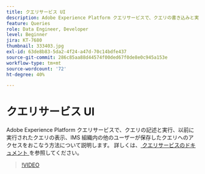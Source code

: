 ```yaml
---
title: クエリサービス UI
description: Adobe Experience Platform クエリサービスで、クエリの書き込みと実行、以前に実行されたクエリの表示、IMS 組織内の他のユーザーが保存したクエリへのアクセスをおこなう方法について説明します。
feature: Queries
role: Data Engineer, Developer
level: Beginner
jira: KT-7680
thumbnail: 333403.jpg
exl-id: 63de8b83-5da2-4f24-a47d-70c14bdfe437
source-git-commit: 286c85aa88d44574f00ded67f0de8e0c945a153e
workflow-type: tm+mt
source-wordcount: '72'
ht-degree: 40%

---
```


# クエリサービス UI

Adobe Experience Platform クエリサービスで、クエリの記述と実行、以前に実行されたクエリの表示、IMS 組織内の他のユーザーが保存したクエリへのアクセスをおこなう方法について説明します。 詳しくは、[ クエリサービスのドキュメント ](https://experienceleague.adobe.com/docs/experience-platform/query/home.html?lang=ja) を参照してください。

>[!VIDEO](https://video.tv.adobe.com/v/333403?learn=on&enablevpops)
